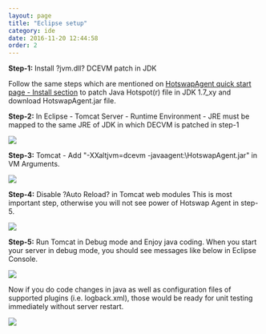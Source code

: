 ```yaml
---
layout: page
title: "Eclipse setup"
category: ide
date: 2016-11-20 12:44:58
order: 2
---
```

**Step-1:** Install ?jvm.dll? DCEVM patch in JDK

Follow the same steps which are mentioned on [HotswapAgent quick start page - Install section](http://hotswapagent.org/quick-start) to patch Java Hotspot(r) file in JDK 1.7_xy and download HotswapAgent.jar file.

**Step-2:** In Eclipse - Tomcat Server - Runtime Environment - JRE must be mapped to the same JRE of JDK in which DECVM is patched in step-1

![](https://raw.githubusercontent.com/skybber/HotswapAgentWiki/master/img/EclipseSetup-01.png)

**Step-3:** Tomcat - Add "-XXaltjvm=dcevm -javaagent:<PATH>\HotswapAgent.jar" in VM Arguments.

![](https://raw.githubusercontent.com/skybber/HotswapAgentWiki/master/img/EclipseSetup-02.png)

**Step-4:** Disable ?Auto Reload? in Tomcat web modules
This is most important step, otherwise you will not see power of Hotswap Agent in step-5.

![](https://raw.githubusercontent.com/skybber/HotswapAgentWiki/master/img/EclipseSetup-03.png)

**Step-5:** Run Tomcat in Debug mode and Enjoy java coding.
When you start your server in debug mode, you should see messages like below in Eclipse Console.

![](https://raw.githubusercontent.com/skybber/HotswapAgentWiki/master/img/EclipseSetup-04.png)

Now if you do code changes in java as well as configuration files of supported plugins (i.e. logback.xml), those would be ready for unit testing immediately without server restart.

![](https://raw.githubusercontent.com/skybber/HotswapAgentWiki/master/img/EclipseSetup-05.png)
